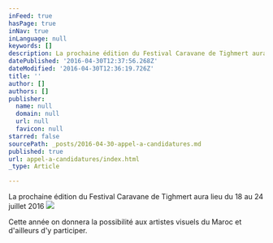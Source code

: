 ```yaml
---
inFeed: true
hasPage: true
inNav: true
inLanguage: null
keywords: []
description: La prochaine édition du Festival Caravane de Tighmert aura lieu du 18 au 24 juillet 2016
datePublished: '2016-04-30T12:37:56.268Z'
dateModified: '2016-04-30T12:36:19.726Z'
title: ''
author: []
authors: []
publisher:
  name: null
  domain: null
  url: null
  favicon: null
starred: false
sourcePath: _posts/2016-04-30-appel-a-candidatures.md
published: true
url: appel-a-candidatures/index.html
_type: Article

---
```

La prochaine édition du Festival Caravane de Tighmert aura lieu du 18 au 24 juillet 2016
![](https://the-grid-user-content.s3-us-west-2.amazonaws.com/4fed81ea-470c-44fe-bf8a-ba0e066a3c38.jpg)

Cette année on donnera la possibilité aux artistes visuels du Maroc et d'ailleurs d'y participer.